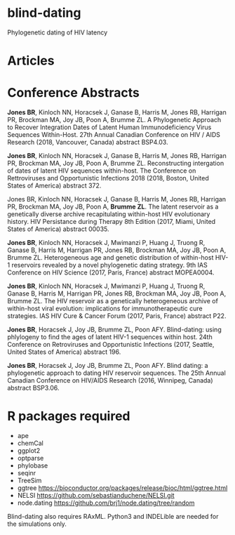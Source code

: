 blind-dating
===========================================================================================================================
Phylogenetic dating of HIV latency

# Articles

# Conference Abstracts
**Jones BR**, Kinloch NN, Horacsek J, Ganase B, Harris M, Jones RB, Harrigan PR, Brockman MA, Joy JB, Poon A, Brumme ZL. A Phylogenetic Approach to Recover Integration Dates of Latent Human Immunodeficiency Virus Sequences Within-Host. 27th Annual Canadian Conference on HIV / AIDS Research (2018, Vancouver, Canada) abstract BSP4.03.

**Jones BR**, Kinloch NN, Horacsek J, Ganase B, Harris M, Jones RB, Harrigan PR, Brockman MA, Joy JB, Poon A, Brumme ZL. Reconstructing intergation of dates of latent HIV sequences within-host. The Conference on Rettroviruses and Opportunistic Infections 2018 (2018, Boston, United States of America) abstract 372.

Jones BR, Kinloch NN, Horacsek J, Ganase B, Harris M, Jones RB, Harrigan PR, Brockman MA, Joy JB, Poon A, **Brumme ZL**. The latent reservoir as a genetically diverse archive recapitulating within-host HIV evolutionary history. HIV Persistance during Therapy 8th Edition (2017, Miami, United States of America) abstract 00035.

**Jones BR**, Kinloch NN, Horacsek J, Mwimanzi P, Huang J, Truong R, Ganase B, Harris M, Harrigan PR, Jones RB, Brockman MA, Joy JB, Poon A, Brumme ZL. Heterogeneous age and genetic distribution of within-host HIV-1 reservoirs revealed by a novel phylogenetic dating strategy. 9th IAS Conference on HIV Science (2017, Paris, France) abstract MOPEA0004.

**Jones BR**, Kinloch NN, Horacsek J, Mwimanzi P, Huang J, Truong R, Ganase B, Harris M, Harrigan PR, Jones RB, Brockman MA, Joy JB, Poon A, Brumme ZL. The HIV reservoir as a genetically heterogeneous archive of within-host viral evolution: implications for immunotherapeutic cure strategies. IAS HIV Cure & Cancer Forum (2017, Paris, France) abstract P22.

**Jones BR**, Horacsek J, Joy JB, Brumme ZL, Poon AFY. Blind-dating: using phlylogeny to find the ages of latent HIV-1 sequences within host. 24th Conference on Retroviruses and Opportunistic Infections (2017, Seattle, United States of America) abstract 196.

**Jones BR**, Horacsek J, Joy JB, Brumme ZL, Poon AFY. Blind dating: a phylogenetic approach to dating HIV reservoir sequences. The 25th Annual Canadian Conference on HIV/AIDS Research (2016, Winnipeg, Canada) abstract BSP3.06.

# R packages required

* ape
* chemCal
* ggplot2
* optparse
* phylobase
* seqinr
* TreeSim
* ggtree https://bioconductor.org/packages/release/bioc/html/ggtree.html
* NELSI https://github.com/sebastianduchene/NELSI.git
* node.dating https://github.com/brj1/node.dating/tree/random

Blind-dating also requires RAxML. Python3 and INDELible are needed for the simulations only.
